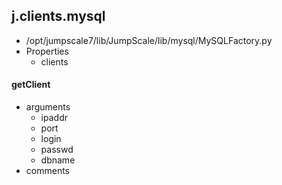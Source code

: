 ## j.clients.mysql

- /opt/jumpscale7/lib/JumpScale/lib/mysql/MySQLFactory.py
- Properties
    - clients

    

#### getClient 
- arguments
    - ipaddr
    - port
    - login
    - passwd
    - dbname
- comments
    

